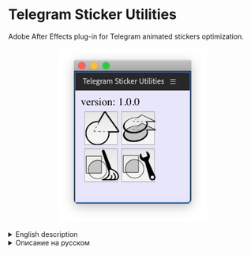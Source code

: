 # Telegram Sticker Utilities
Adobe After Effects plug-in for Telegram animated stickers optimization.

<p align="center">
  <img src="https://raw.githubusercontent.com/russdreamer/Telegram_Sticker_Utilities/master/assets/interface.jpg" width="300">
 </p>

<details><summary>English description</summary><p>

Most often we are faced with a performance problem with Telegram stickers. One of those problems is "stroke of several groups" issue.
One stroke for many groups works much slower than an individual stroke for each group. But it's quite tricky to create same view with individuals stroke. 
And if we have stroked sub-groups and sub-sub-groups it would take lifelong to optimize it manually. 
To solve those problem you can use this plug-in. It does lots of optimizations.

Also if you import .AI file from Adobe Illustrator you probably face with a problem of auto-generated "Merge Paths" which is not supported in Telegram.
It takes some time to find all Merge Paths, remove it and fix groups related to that "Merge Paths" effect. This plug-in provides Merge Paths' removing and fixing with a single click.

You can also watch tutorial: https://youtu.be/oMS3YZED4mI
</p></details>

<details><summary>Описание на русском</summary><p>

Часто мы сталкиваемся с проблемой производительности стикеров для Telegram. Одной из таких проблем является проблема единой обводки для нескольких групп.
Одна обводка для нескольких групп работает медленнее, чем отдельная обводка для каждой группы. Но в случае индивидуальных обводок следующая проблема - чтобы всё выглядело, как единая обводка.
И если у нас ещё и обводка подгруппы и подгруппы другой группы, то потребуется целая жизнь, чтобы оптимизировать их вручную.
Для решения этих проблем вы можете использовать данный плагин. Он делает много оптимизаций для групп с обводкой.

Также, если вы импортируете файл .AI из Adobe Illustrator, вы, вероятно, столкнетесь с проблемой автоматически генерируемых «Merge Paths», которые не поддерживаются в Telegram. Из-за этого после рендера вы увидите кучу артефактов, которых не было при анимации.
Требуется время, чтобы найти все Merge Paths, удалить их и исправить группы, связанные с этим эффектом. Данный плагин обеспечивает безболезненное удаление и исправление Merge Paths одним кликом мыши.

Вы можете ознакомиться с уроком по этому плагину: https://youtu.be/oMS3YZED4mI
</p></details>
